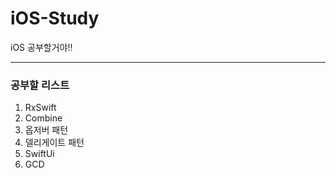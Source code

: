 # iOS-Study
iOS 공부할거야!!

-----

### 공부할 리스트
1. RxSwift
2. Combine
3. 옵저버 패턴
4. 델리게이트 패턴
5. SwiftUi
6. GCD
